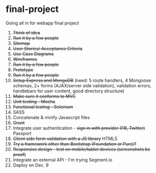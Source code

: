 final-project
=============

Going all in for webapp final project

1. ~~Think of idea~~
2. ~~Run it by a few people~~
3. ~~Sitemap~~
4. ~~User Stories/ Acceptance Criteria~~
5. ~~Use Case Diagrams~~
6. ~~Wireframes~~
5. ~~Run it by a few people~~
6. ~~Prototype~~
7. ~~Run it by a few people~~
8. ~~Setup Express and MongoDB~~ (need: 5 route handlers, 4 Mongoose schemas, 2+ forms (AJAX/server side validation), validation errors, handlebars for user content, good directory structure)
9. ~~Make sure it conforms to MVC~~
10. ~~Unit testing - Mocha~~
11. ~~Functional testing - Selenium~~
13. SASS
14. Concatenate & minify Javascript files
15. ~~Grunt~~
17. Integrate user authentication - ~~sign in with provider (FB, Twitter)~~ Passport
18. ~~Client side form validation with a JS library~~ HTML5
19. ~~Try a framework other than Bootstrap (Foundation or Pure)?~~
20. ~~Responsive design - test on mobile/tablet devices (screenshots be proof)~~
21. Integrate an external API - I'm trying Segment.io
23. Deploy on Dec. 9
